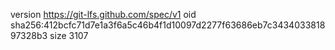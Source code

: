 version https://git-lfs.github.com/spec/v1
oid sha256:412bcfc71d7e1a3f6a5c46b4f1d10097d2277f63686eb7c343403381897328b3
size 3107
